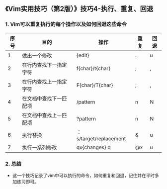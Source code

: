 ## 《Vim实用技巧（第2版）》技巧4-执行、重复、回退
### 1. Vim可以重复执行的每个操作以及如何回退这些命令
|序号| 目的 | 操作 |重复|回退|
|--|--|--|--|--|
|1| 做出一个修改                   | {edit}               | . |u  |
|2| 在行内查找下一指定字符 | f{char}/t{char} | ; |,  |
| 3|在行内查找上一指定字符 | F{char}/T{char} | ; |,  |
| 4|在文档中查找下一匹配项 | /pattern<CR> | n |N  |
| 5|在文档中查找上一匹配项 | ?pattern<CR> | n |N  |
| 6|执行替换                          | ：s/target/replacement | & |u  |
| 7|执行一系列修改               | qx{changes} q               | @x |u  |


### 2. 总结
- 这一个技巧记录了vim中可以执行的命令，如何重复和回退，记住并在平时多加练习即可。

